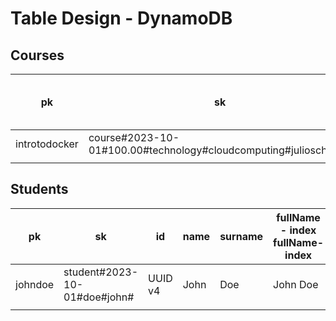 # Table Design - DynamoDB

## Courses

| pk            | sk                                                               | id      | name            | price  | area - index area-index | subArea - index subArea-index | author - index author-index | quantityClasses | students    | creationDate |
|---------------|------------------------------------------------------------------|---------|-----------------|--------|-------------------------|-------------------------------|-----------------------------|-----------------|-------------|--------------|
| introtodocker | course#2023-10-01#100.00#technology#cloudcomputing#julioscheidt# | UUID v4 | Intro to Docker | 100.00 | Technology              | Cloud Computing               | Julio Scheidt               | 10              | {"johndoe"} | 2023-10-01   |
|               |                                                                  |         |                 |        |                         |                               |                             |                 |             |              |

## Students

| pk      | sk                           | id      | name | surname | fullName - index fullName-index | email - index email-index | creationDate |
|---------|------------------------------|---------|------|---------|---------------------------------|---------------------------|--------------|
| johndoe | student#2023-10-01#doe#john# | UUID v4 | John | Doe     | John Doe                        | johndoe@mail.com          | 2023-10-01   |
|         |                              |         |      |         |                                 |                           |              |
